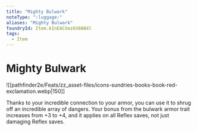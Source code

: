 ```yaml
---
title: "Mighty Bulwark"
noteType: ":luggage:"
aliases: "Mighty Bulwark"
foundryId: Item.kInEACXez6V6N84l
tags:
  - Item
---
```


# Mighty Bulwark
![[pathfinder2e/Feats/zz_asset-files/icons-sundries-books-book-red-exclamation.webp|150]]

Thanks to your incredible connection to your armor, you can use it to shrug off an incredible array of dangers. Your bonus from the bulwark armor trait increases from +3 to +4, and it applies on all Reflex saves, not just damaging Reflex saves.
